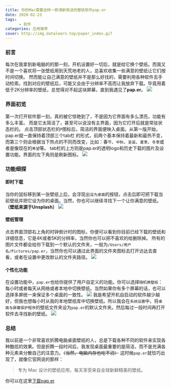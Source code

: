 ```yaml
---
title: 你的Mac需要这样一款清新简洁的壁纸软件pap.er
date: 2020-02-23
tags:
      - 软件
categories: 应用推荐
cover: http://img.datalearn.top/paper_index.gif
---
```

### 前言
每次在我拿到新电脑的的那一刻，开机设置好一切后，就是给它换个壁纸。而我又不是一个喜欢将一张壁纸用到天荒地老的人，总喜欢收集一些满意的壁纸让它们按时间切换。
然而能让自己满意的壁纸并不是那么好找的，需要利用各种软件去手动检索。找到对应的壁纸后，可能又会由于分辨率不高而让我放弃下载。毕竟用着低于2K分辨率的壁纸，总觉得对不起这块屏幕，直到我遇见了**pap.er**。
![](http://img.datalearn.top/paper_index.gif)
### 界面初览
第一次打开软件那一刻，真的被它惊艳到了，不是因为它界面有多么漂亮，功能有多么丰富。
而是它太简洁了，甚至可以说没有主界面，因为它打开后就是常驻状态栏的。
点击顶部状态栏的`P`图标后，简洁的界面便映入桌面。从第一版开始，pap.er就一直保持着顶部三个tab栏 的形式，前两个基本保持着最新和最热不变，而第三个则会根据当下热点的不同而改变，比如：春`节`、`中秋`、`圣诞`、`夏季`、`冬季`或者是像现在的`希望`等。
tab栏的上方则是pap.er的透明logo和历史下载的图片及设置功能。界面的左下角则是刷新图标。
![](http://img.datalearn.top/paper01.png)
### 功能细探
#### 即时下载
当你的鼠标移到某一张壁纸上后，会浮现出`设为桌面`的按钮，点击后即可把下载当前壁纸并把它设为你的桌面。当然，你也可以继续寻找下一个让你满意的壁纸。**（壁纸来源于Unsplash）**
![](http://img.datalearn.top/paper02.png)
#### 壁纸管理
点击界面顶部右上角的时钟倒计时的图标，你便可以看到你目前已经下载的壁纸和详细信息，它是4K或者5K的分辨率，当然你也可以把不喜欢的给删除掉。
所有的图片文件都会给你下载到一个默认的文件夹，一般为`/Users/用户名/Pictures/pap.er`，当然你也可以通过此界面的文件夹图标去打开访达去查看，或者在设置中更改默认的文件夹路径。
![](http://img.datalearn.top/paper03.png)
#### 个性化功能
在设置功能中，`pap.er`也给你提供了用户自定义的功能。你可以选择`随机换壁纸`：每小时或者每天从网络或者本地中切换壁纸。当然如果你有多个屏幕的话，也可以选择多屏统一来保证多个桌面的一致性。
![](http://img.datalearn.top/paper04.png)
我是希望开机自启动的软件越少越好，但我也想每小时从我的本地壁纸库中切换壁纸。所以我会在`系统设置`中，将`桌面与屏幕保护程序`的壁纸文件夹设为`pap.er`的默认文件夹。然后每过一段时间再打开软件去寻找新的壁纸。
![](http://img.datalearn.top/paper05.png)
### 总结
我以前是一个非常喜欢折腾电脑桌面壁纸的人，总是下载各种不同的软件来实现各种酷炫的效果。但是折腾一段时间后，我发现桌面最重要的是简洁，而不是充满各种元素来分散自己的注意力。~~（当然，电脑内存也吃不消）~~
这时候`pap.er`就恰巧出现了，就像它官网说的那样：
> 专为 Mac 设计的壁纸应用，每天享受来自全球新鲜精美的壁纸。

你可以在这里[下载pap.er](https://paperapp.net/)